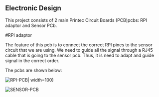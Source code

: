 ## Electronic Design

This project consists of 2 main Printec Circuit Boards (PCB)pcbs: RPI adaptor and Sensor PCb.

#RPI adaptor

The feature of this pcb is to connect the correct RPI pines to the sensor circuit that we are using. We need to guide all the signal through a RJ45 cable that is going to the sensor pcb. Thus, it is need to adapt and guide signal in the correct order. 

The pcbs are shown below:

![RPI-PCB](https://user-images.githubusercontent.com/16301652/55814882-48fd0f00-5ae7-11e9-96ee-c73947e28953.png)| width=100)


![SENSOR-PCB](https://user-images.githubusercontent.com/16301652/55814986-78ac1700-5ae7-11e9-9d75-2e07e2bf661c.png)
